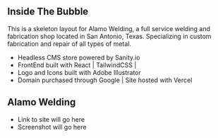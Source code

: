 ## Inside The Bubble
This is a skeleton layout for Alamo Welding, a full service welding and fabrication shop located in San Antonio, Texas. Specializing in custom fabrication and repair of all types of metal.

- Headless CMS store powered by Sanity.io
- FrontEnd built with React | TailwindCSS | 
- Logo and Icons built with Adobe Illustrator 
- Domain purchased through Google | Site hosted with Vercel

## Alamo Welding
- Link to site will go here 
- Screenshot will go here 